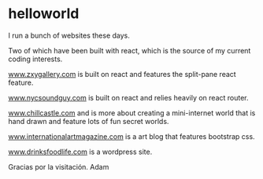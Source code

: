 # helloworld

I run a bunch of websites these days.

Two of which have been built with react, which is the source of my current coding interests.

www.zxygallery.com is built on react and features the split-pane react feature.

www.nycsoundguy.com is built on react and relies heavily on react router.

www.chillcastle.com and is more about creating a mini-internet world that is hand drawn and feature lots of fun secret worlds.

www.internationalartmagazine.com is a art blog that features bootstrap css.

www.drinksfoodlife.com is a wordpress site.

Gracias por la visitación.
Adam
